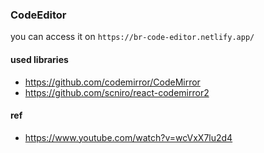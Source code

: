 ### CodeEditor
you can access it on `https://br-code-editor.netlify.app/` <br />

#### used libraries

- https://github.com/codemirror/CodeMirror
- https://github.com/scniro/react-codemirror2


#### ref
- https://www.youtube.com/watch?v=wcVxX7lu2d4
